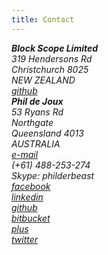 ```yaml
---
title: Contact
---
```


<address>
  <strong>Block Scope Limited</strong><br/>
  319 Hendersons Rd<br/>
  Christchurch 8025<br/>
  NEW ZEALAND<br/>
  <i class="icon-github"></i>
  <a href="https://github.com/blockscope" target="_blank">github</a><br/>
</address>
 
<address>
  <strong>Phil de Joux</strong><br/>
  53 Ryans Rd<br/>
  Northgate<br/>
  Queensland 4013<br/>
  AUSTRALIA<br/>
  <a class="email" href="http://www.google.com/recaptcha/mailhide/d?k=01T2ym63gotF7mfLYsrut4JA==&c=ptNmr9pYzXwzBHizlxHLG-sMQmfixuQ1RrgCmVEYsC0=" target="_blank">e-mail</a><br/>
  <i class="icon-phone"></i> (+61) 488-253-274<br/>
  Skype: philderbeast<br/>
  <i class="icon-facebook"></i>
  <a href="http://www.facebook.com/phil.dejoux" target="_blank">facebook</a><br/>
  <i class="icon-linkedin"></i>
  <a href="http://www.linkedin.com/pub/phil-de-joux/0/b19/a51" target="_blank">linkedin</a><br/>
  <i class="icon-github"></i>
  <a href="https://github.com/philderbeast" target="_blank">github</a><br/>
  <i class="icon-sign-blank"></i>
  <a href="https://bitbucket.org/philderbeast" target="_blank">bitbucket</a><br/>
  <i class="icon-google-plus"></i>
  <a href="https://plus.google.com/110940964100348607306/about" target="_blank">plus</a><br/>
  <i class="icon-twitter"></i>
  <a href="https://twitter.com/philderbeast" target="_blank">twitter</a><br/>
</address>
